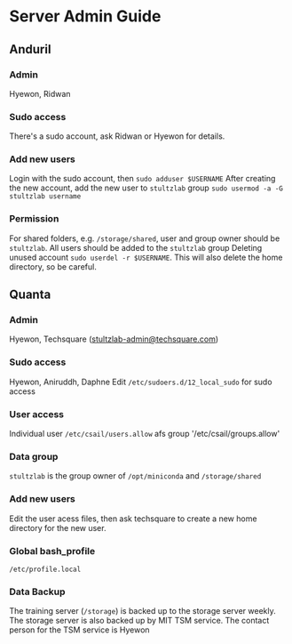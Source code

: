 # Server Admin Guide

## Anduril
### Admin
Hyewon, Ridwan
### Sudo access
There's a sudo account, ask Ridwan or Hyewon for details.
### Add new users
Login with the sudo account, then `sudo adduser $USERNAME`
After creating the new account, add the new user to `stultzlab` group 
`sudo usermod -a -G stultzlab username`
### Permission
For shared folders, e.g. `/storage/shared`, user and group owner should be `stultzlab`.
All users should be added to the `stultzlab` group
Deleting unused account
`sudo userdel -r $USERNAME`. This will also delete the home directory, so be careful.


## Quanta
### Admin
Hyewon, Techsquare (stultzlab-admin@techsquare.com)
### Sudo access
Hyewon, Aniruddh, Daphne
Edit `/etc/sudoers.d/12_local_sudo` for sudo access

### User access
Individual user `/etc/csail/users.allow`
afs group '/etc/csail/groups.allow'

### Data group
`stultzlab` is the group owner of `/opt/miniconda` and `/storage/shared`

### Add new users
Edit the user acess files, then ask techsquare to create a new home directory for the new user.

### Global bash_profile
`/etc/profile.local`

### Data Backup
The training server (`/storage`) is backed up to the storage server weekly. 
The storage server is also backed up by MIT TSM service.
The contact person for the TSM service is Hyewon
